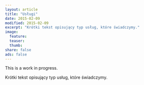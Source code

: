 ```yaml
---
layout: article
title: "Usługi"
date: 2015-02-09
modified: 2015-02-09
excerpt: "Krótki tekst opisujący typ usług, które świadczymy."
image:
  feature:
  teaser:
  thumb:
share: false
ads: false
---
```


This is a work in progress.

Krótki tekst opisujący typ usług, które świadczymy.